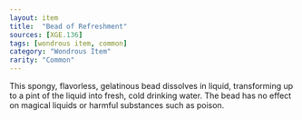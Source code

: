 ```yaml
---
layout: item
title:  "Bead of Refreshment"
sources: [XGE.136]
tags: [wondrous item, common]
category: "Wondrous Item"
rarity: "Common"
---
```


This spongy, flavorless, gelatinous bead dissolves in liquid, transforming up to a pint of the liquid into fresh, cold drinking water. The bead has no effect on magical liquids or harmful substances such as poison.